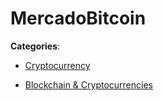 # MercadoBitcoin






**Categories**:

- [Cryptocurrency](https://github.com/apis-list/apis-list#cryptocurrency)

- [Blockchain & Cryptocurrencies](https://github.com/apis-list/apis-list#blockchain-and-cryptocurrencies)



